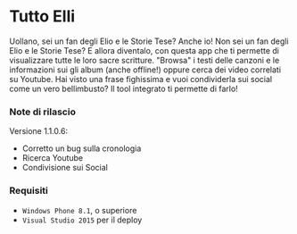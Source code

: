 # Tutto Elli

Uollano, sei un fan degli Elio e le Storie Tese? Anche io!
Non sei un fan degli Elio e le Storie Tese? E allora diventalo, con questa app che ti permette di visualizzare tutte le loro sacre scritture.
"Browsa" i testi delle canzoni e le informazioni sui gli album (anche offline!) oppure cerca dei video correlati su Youtube. 
Hai visto una frase fighissima e vuoi condividerla sui social come un vero bellimbusto? Il tool integrato ti permette di farlo!

### Note di rilascio
Versione 1.1.0.6:
- Corretto un bug sulla cronologia
- Ricerca Youtube
- Condivisione sui Social

### Requisiti
- `Windows Phone 8.1`, o superiore
- `Visual Studio 2015` per il deploy






